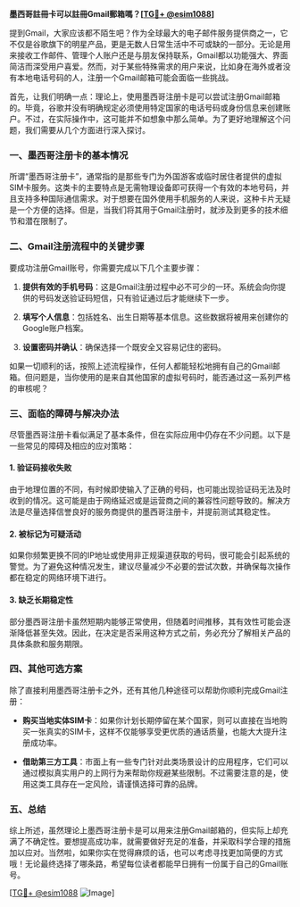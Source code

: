 **墨西哥註冊卡可以註冊Gmail郵箱嗎？[[TG💪+ @esim1088](https://t.me/s/esim1088)]**

提到Gmail，大家应该都不陌生吧？作为全球最大的电子邮件服务提供商之一，它不仅是谷歌旗下的明星产品，更是无数人日常生活中不可或缺的一部分。无论是用来接收工作邮件、管理个人账户还是与朋友保持联系，Gmail都以功能强大、界面简洁而深受用户喜爱。然而，对于某些特殊需求的用户来说，比如身在海外或者没有本地电话号码的人，注册一个Gmail邮箱可能会面临一些挑战。

首先，让我们明确一点：理论上，使用墨西哥注册卡是可以尝试注册Gmail邮箱的。毕竟，谷歌并没有明确规定必须使用特定国家的电话号码或身份信息来创建账户。不过，在实际操作中，这可能并不如想象中那么简单。为了更好地理解这个问题，我们需要从几个方面进行深入探讨。

### **一、墨西哥注册卡的基本情况**

所谓“墨西哥注册卡”，通常指的是那些专门为外国游客或临时居住者提供的虚拟SIM卡服务。这类卡的主要特点是无需物理设备即可获得一个有效的本地号码，并且支持多种国际通信需求。对于想要在国外使用手机服务的人来说，这种卡片无疑是一个方便的选择。但是，当我们将其用于Gmail注册时，就涉及到更多的技术细节和潜在限制了。

### **二、Gmail注册流程中的关键步骤**

要成功注册Gmail账号，你需要完成以下几个主要步骤：

1. **提供有效的手机号码**：这是Gmail注册过程中必不可少的一环。系统会向你提供的号码发送验证码短信，只有验证通过后才能继续下一步。
   
2. **填写个人信息**：包括姓名、出生日期等基本信息。这些数据将被用来创建你的Google账户档案。
   
3. **设置密码并确认**：确保选择一个既安全又容易记住的密码。

如果一切顺利的话，按照上述流程操作，任何人都能轻松地拥有自己的Gmail邮箱。但问题是，当你使用的是来自其他国家的虚拟号码时，能否通过这一系列严格的审核呢？

### **三、面临的障碍与解决办法**

尽管墨西哥注册卡看似满足了基本条件，但在实际应用中仍存在不少问题。以下是一些常见的障碍及相应的应对策略：

#### **1. 验证码接收失败**
由于地理位置的不同，有时候即使输入了正确的号码，也可能出现验证码无法及时收到的情况。这可能是由于网络延迟或是运营商之间的兼容性问题导致的。解决方法是尽量选择信誉良好的服务商提供的墨西哥注册卡，并提前测试其稳定性。

#### **2. 被标记为可疑活动**
如果你频繁更换不同的IP地址或使用非正规渠道获取的号码，很可能会引起系统的警觉。为了避免这种情况发生，建议尽量减少不必要的尝试次数，并确保每次操作都在稳定的网络环境下进行。

#### **3. 缺乏长期稳定性**
部分墨西哥注册卡虽然短期内能够正常使用，但随着时间推移，其有效性可能会逐渐降低甚至失效。因此，在决定是否采用这种方式之前，务必充分了解相关产品的具体条款和服务期限。

### **四、其他可选方案**

除了直接利用墨西哥注册卡之外，还有其他几种途径可以帮助你顺利完成Gmail注册：

- **购买当地实体SIM卡**：如果你计划长期停留在某个国家，则可以直接在当地购买一张真实的SIM卡，这样不仅能够享受更优质的通话质量，也能大大提升注册成功率。
  
- **借助第三方工具**：市面上有一些专门针对此类场景设计的应用程序，它们可以通过模拟真实用户的上网行为来帮助你规避某些限制。不过需要注意的是，使用这类工具存在一定风险，请谨慎选择可靠的品牌。

### **五、总结**

综上所述，虽然理论上墨西哥注册卡是可以用来注册Gmail邮箱的，但实际上却充满了不确定性。要想提高成功率，就需要做好充足的准备，并采取科学合理的措施加以应对。当然啦，如果你实在觉得麻烦的话，也可以考虑寻找更加简便的方式哦！无论最终选择了哪条路，希望每位读者都能早日拥有一份属于自己的Gmail账号。

[[TG💪+ @esim1088](https://t.me/s/esim1088) ![Image](https://i.postimg.cc/4NQfJmqS/Snipaste-2025-05-13-00-14-12.png)]